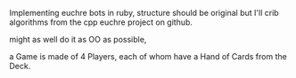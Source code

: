 Implementing euchre bots in ruby, structure should be original but I'll crib algorithms from the cpp euchre project on github.

might as well do it as OO as possible,

a Game is made of 4 Players, each of whom have a Hand of Cards from the Deck.  